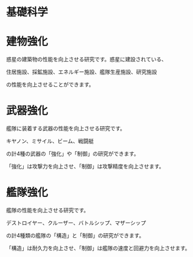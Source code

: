 # 基礎科学

# 建物強化
惑星の建築物の性能を向上させる研究です。惑星に建設されている、

住居施設、採鉱施設、エネルギー施設、艦隊生産施設、研究施設

の性能を向上させることができます。

# 武器強化
艦隊に装着する武器の性能を向上させる研究です。

キヤノン、ミサイル、ビーム、戦闘艇

の計4種の武器の「強化」や「制御」の研究ができます。

「強化」は攻撃力を向上させ、「制御」は攻撃精度を向上させます。

# 艦隊強化
艦隊の性能を向上させる研究です。

デストロイヤー、クルーザー、バトルシップ、マザーシップ

の計4種類の艦隊の「構造」と「制御」の研究ができます。

「構造」は耐久力を向上させ、「制御」は艦隊の速度と回避力を向上させます。

